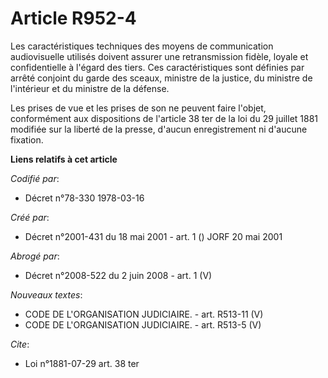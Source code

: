 # Article R952-4

Les caractéristiques techniques des moyens de communication audiovisuelle utilisés doivent assurer une retransmission fidèle,
loyale et confidentielle à l'égard des tiers. Ces caractéristiques sont définies par arrêté conjoint du garde des sceaux,
ministre de la justice, du ministre de l'intérieur et du ministre de la défense.

Les prises de vue et les prises de son ne peuvent faire l'objet, conformément aux dispositions de l'article 38 ter de la loi
du 29 juillet 1881 modifiée sur la liberté de la presse, d'aucun enregistrement ni d'aucune fixation.

**Liens relatifs à cet article**

_Codifié par_:

  - Décret n°78-330 1978-03-16

_Créé par_:

  - Décret n°2001-431 du 18 mai 2001 - art. 1 () JORF 20 mai 2001

_Abrogé par_:

  - Décret n°2008-522 du 2 juin 2008 - art. 1 (V)

_Nouveaux textes_:

  - CODE DE L'ORGANISATION JUDICIAIRE. - art. R513-11 (V)
  - CODE DE L'ORGANISATION JUDICIAIRE. - art. R513-5 (V)

_Cite_:

  - Loi n°1881-07-29 art. 38 ter

